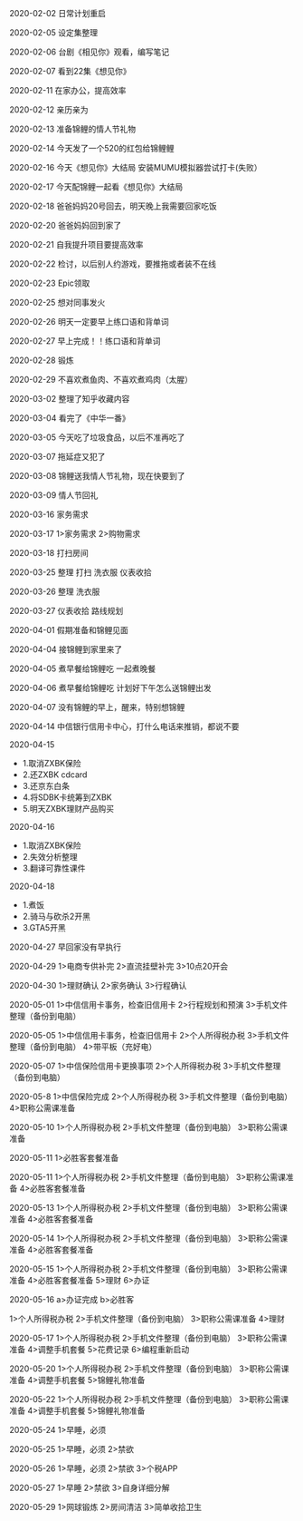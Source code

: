 2020-02-02
日常计划重启

2020-02-05
设定集整理

2020-02-06
台剧《相见你》观看，编写笔记

2020-02-07
看到22集《想见你》

2020-02-11
在家办公，提高效率

2020-02-12
亲历亲为

2020-02-13
准备锦鲤的情人节礼物

2020-02-14
今天发了一个520的红包给锦鲤鲤

2020-02-16
今天《想见你》大结局
安装MUMU模拟器尝试打卡(失败）



2020-02-17
今天配锦鲤一起看《想见你》大结局

2020-02-18
爸爸妈妈20号回去，明天晚上我需要回家吃饭

2020-02-20
爸爸妈妈回到家了

2020-02-21
自我提升项目要提高效率

2020-02-22
检讨，以后别人约游戏，要推拖或者装不在线

2020-02-23
Epic领取

2020-02-25
想对同事发火

2020-02-26
明天一定要早上练口语和背单词

2020-02-27
早上完成！！练口语和背单词

2020-02-28
锻炼

2020-02-29
不喜欢煮鱼肉、不喜欢煮鸡肉（太腥）

2020-03-02
整理了知乎收藏内容

2020-03-04
看完了《中华一番》

2020-03-05
今天吃了垃圾食品，以后不准再吃了

2020-03-07
拖延症又犯了

2020-03-08
锦鲤送我情人节礼物，现在快要到了

2020-03-09
情人节回礼

2020-03-16
家务需求

2020-03-17
1>家务需求
2>购物需求

2020-03-18
打扫房间

2020-03-25
整理
打扫
洗衣服
仪表收拾

2020-03-26
整理
洗衣服

2020-03-27
仪表收拾
路线规划

2020-04-01
假期准备和锦鲤见面

2020-04-04
接锦鲤到家里来了

2020-04-05
煮早餐给锦鲤吃
一起煮晚餐

2020-04-06
煮早餐给锦鲤吃
计划好下午怎么送锦鲤出发

2020-04-07
没有锦鲤的早上，醒来，特别想锦鲤

2020-04-14
中信银行信用卡中心，打什么电话来推销，都说不要

2020-04-15
- 1.取消ZXBK保险
- 2.还ZXBK cdcard
- 3.还京东白条
- 4.将SDBK卡统筹到ZXBK
- 5.明天ZXBK理财产品购买

2020-04-16
- 1.取消ZXBK保险
- 2.失效分析整理
- 3.翻译可靠性课件

2020-04-18
- 1.煮饭
- 2.骑马与砍杀2开黑
- 3.GTA5开黑

2020-04-27
早回家没有早执行

2020-04-29
1>电商专供补完
2>直流挂壁补完
3>10点20开会

2020-04-30
 1>理财确认
 2>家务确认
 3>行程确认
 
 2020-05-01
 1>中信信用卡事务，检查旧信用卡
 2>行程规划和预演
 3>手机文件整理（备份到电脑）

 2020-05-05
 1>中信信用卡事务，检查旧信用卡
 2>个人所得税办税
 3>手机文件整理（备份到电脑）
 4>带平板（充好电）

 2020-05-07
 1>中信保险信用卡更换事项
 2>个人所得税办税
 3>手机文件整理（备份到电脑）

 2020-05-8
 1>中信保险完成
 2>个人所得税办税
 3>手机文件整理（备份到电脑）
 4>职称公需课准备

 2020-05-10
 1>个人所得税办税
 2>手机文件整理（备份到电脑）
 3>职称公需课准备

 2020-05-11
 1>必胜客套餐准备
  
 2020-05-11
 1>个人所得税办税
 2>手机文件整理（备份到电脑）
 3>职称公需课准备
 4>必胜客套餐准备

 2020-05-13
 1>个人所得税办税
 2>手机文件整理（备份到电脑）
 3>职称公需课准备
 4>必胜客套餐准备

 2020-05-14
 1>个人所得税办税
 2>手机文件整理（备份到电脑）
 3>职称公需课准备
 4>必胜客套餐准备

 2020-05-15
 1>个人所得税办税
 2>手机文件整理（备份到电脑）
 3>职称公需课准备
 4>必胜客套餐准备
 5>理财
 6>办证

 2020-05-16
 a>办证完成
 b>必胜客
 
 1>个人所得税办税
 2>手机文件整理（备份到电脑）
 3>职称公需课准备
 4>理财

 2020-05-17
 1>个人所得税办税
 2>手机文件整理（备份到电脑）
 3>职称公需课准备
 4>调整手机套餐
 5>花费记录
 6>编程重新启动

 2020-05-20
 1>个人所得税办税
 2>手机文件整理（备份到电脑）
 3>职称公需课准备
 4>调整手机套餐
 5>锦鲤礼物准备

 2020-05-22
 1>个人所得税办税
 2>手机文件整理（备份到电脑）
 3>职称公需课准备
 4>调整手机套餐
 5>锦鲤礼物准备


 2020-05-24
 1>早睡，必须

 2020-05-25
 1>早睡，必须
 2>禁欲

 2020-05-26
 1>早睡，必须
 2>禁欲
 3>个税APP

 2020-05-27
 1>早睡
 2>禁欲
 3>自身详细分解

 2020-05-29
 1>网球锻炼
 2>房间清洁
 3>简单收拾卫生

